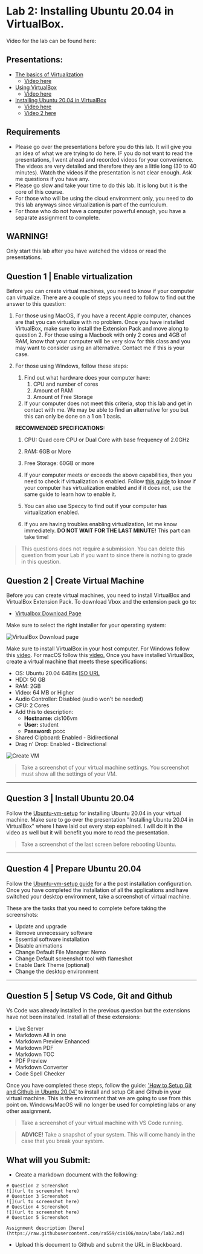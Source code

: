 # Lab 2: Installing Ubuntu 20.04 in VirtualBox.
Video for the lab can be found here:


## Presentations:
* [The basics of Virtualization](https://docs.google.com/presentation/d/e/2PACX-1vSwjKH4jswd7r2OV_C-b4K1LJlAhdScHVvgDAtZgb1J6kpPoYkQIxZpjYqg_4bbPClbh85VVvbKzJV1/pub?start=false&loop=false&delayms=3000&slide=id.p1)
  * [Video here](https://youtu.be/_HnwxnvS-8w)
* [Using VirtualBox](https://docs.google.com/presentation/d/e/2PACX-1vTwJsImCvHoM2mQX6c5E2J11NPKGE90ip6kWV_LMPDCKQTG1QtcKTUGmsqkV1vKXdCUFtz66qan4PjJ/pub?start=false&loop=false&delayms=3000&slide=id.p)
  * [Video here](https://youtu.be/cMRqcbx8JTs)
* [Installing Ubuntu 20.04 in VirtualBox](http://bit.ly/2WR4i0o)
   * [Video here](https://youtu.be/2MEN_IX8gJ8)
   * [Video 2 here](https://youtu.be/02kB7mpEW38)

## Requirements
* Please go over the presentations before you do this lab. It will give you an idea of what we are trying to do here. IF you do not want to read the presentations, I went ahead and recorded videos for your convenience. The videos are very detailed and therefore they are a little long (30 to 40 minutes). Watch the videos if the presentation is not clear enough. Ask me questions if you have any. 
* Please go slow and take your time to do this lab. It is long but it is the core of this course. 
* For those who will be using the cloud environment only, you need to do this lab anyways since virtualization is part of the curriculum.
* For those who do not have a computer powerful enough, you have a separate assignment to complete.

## WARNING! 
Only start this lab after you have watched the videos or read the presentations.


## Question 1 | Enable virtualization
Before you can create virtual machines, you need to know if your computer can virtualize. There are a couple of steps you need to follow to find out the answer to this question:

1. For those using MacOS, if you have a recent Apple computer, chances are that you can virtualize with no problem. Once you have installed VirtualBox, make sure to install the Extension Pack and move along to question 2. For those using a Macbook with only 2 cores and 4GB of RAM, know that your computer will be very slow for this class and you may want to consider using an alternative. Contact me if this is your case. 
   
2. For those using Windows, follow these steps:
   1. Find out what hardware does your computer have:
      1. CPU and number of cores
      2. Amount of RAM
      3. Amount of Free Storage
   2. If your computer does not meet this criteria, stop this lab and get in contact with me. We may be able to find an alternative for you but this can only be done on a 1 on 1 basis.
   
   **RECOMMENDED SPECIFICATIONS:**
      1. CPU: Quad core CPU or Dual Core with base frequency of 2.0GHz
      2. RAM: 6GB or More
      3. Free Storage: 60GB or more
   
   1. If your computer meets or exceeds the above capabilities, then you need to check if virtualization is enabled. Follow [this guide](https://support.bluestacks.com/hc/en-us/articles/115003174386-How-to-enable-Virtualization-VT-on-Windows-10-for-BlueStacks-4) to know if your computer has virtualization enabled and if it does not, use the same guide to learn how to enable it.
   2. You can also use Speccy to find out if your computer has virtualization enabled.
   3. If you are having troubles enabling virtualization, let me know immediately. **DO NOT WAIT FOR THE LAST MINUTE!** This part can take time!
   
> This questions does not require a submission. You can delete this question from your Lab if you want to since there is nothing to grade in this question.

## Question 2 | Create Virtual Machine
Before you can create virtual machines, you need to install VirtualBox and VirtualBox Extension Pack. To download Vbox and the extension pack go to:

* [Virtualbox Download Page](https://www.virtualbox.org/wiki/Downloads)

Make sure to select the right installer for your operating system:

![VirtualBox Download page](../imgs/vboxdownloadpage.png)

Make sure to install VirtualBox in your host computer. For Windows follow this [video](https://www.youtube.com/watch?v=2lGmCwpFYi8). For macOS follow this [video.](https://www.youtube.com/watch?v=fyx53lJyAoc) Once you have installed VirtualBox, create a virtual machine that meets these specifications:
* OS: Ubuntu 20.04 64Bits [ISO URL](https://ubuntu.com/download/desktop) 
* HDD: 50 GB
* RAM: 2GB
* Video: 64 MB or Higher
* Audio Controller: Disabled (audio won't be needed)
* CPU: 2 Cores
* Add this to description:
  * **Hostname:** cis106vm
  * **User:** student
  * **Password:** pccc
* Shared Clipboard: Enabled - Bidirectional
* Drag n' Drop: Enabled - Bidirectional

![Create VM](../imgs/createVM.gif)


> Take a screenshot of your virtual machine settings. You screenshot must show all the settings of your VM.

---
## Question 3 |  Install Ubuntu 20.04
Follow the [Ubuntu-vm-setup](../guides/Ubuntu-vm-setup.md) for installing Ubuntu 20.04 in your virtual machine. Make sure to go over the presentation "Installing Ubuntu 20.04 in VirtualBox" where I have laid out every step explained. I will do it in the video as well but it will benefit you more to read the presentation. 

> Take a screenshot of the last screen before rebooting Ubuntu. 

---
## Question 4 | Prepare Ubuntu 20.04 
Follow the [Ubuntu-vm-setup guide](../guides/Ubuntu-vm-setup.md) for a the post installation configuration. Once you have completed the installation of all the applications and have switched your desktop environment, take a screenshot of virtual machine.

These are the tasks that you need to complete before taking the screenshots:
* Update and upgrade
* Remove unnecessary software
* Essential software installation
* Disable animations
* Change Default File Manager: Nemo
* Change Default screenshot tool with flameshot
* Enable Dark Theme (optional)
* Change the desktop environment


---
## Question 5 | Setup VS Code, Git and Github
Vs Code was already installed in the previous question but the extensions have not been installed. Install all of these extensions:
* Live Server
* Markdown All in one
* Markdown Preview Enhanced
* Markdown PDF
* Markdown TOC
* PDF Preview
* Markdown Converter
* Code Spell Checker

Once you have completed these steps, follow the guide: ['How to Setup Git and Github in Ubuntu 20.04'](../guides/Ubuntu%20Github%20Setup.md) to install and setup Git and Github in your virtual machine. This is the environment that we are going to use from this point on. Windows/MacOS will no longer be used for completing labs or any other assignment.

> Take a screenshot of your virtual machine with VS Code running.

> **ADVICE!**
> Take a snapshot of your system. This will come handy in the case that you break your system.
## What will you Submit:
* Create a markdown document with the following:
```
# Question 2 Screenshot
![](url to screenshot here)
# Question 3 Screenshot
![](url to screenshot here)
# Question 4 Screenshot
![](url to screenshot here)
# Question 5 Screenshot

Assignment description [here](https://raw.githubusercontent.com/ra559/cis106/main/labs/lab2.md)
```
* Upload this document to Github and submit the URL in Blackboard. 
   